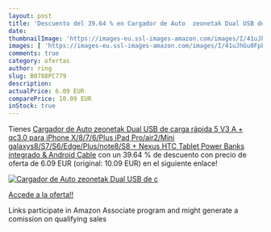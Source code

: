 ```yaml
---
layout: post
title: 'Descuento del 39.64 % en Cargador de Auto  zeonetak Dual USB de c'
date: 
thumbnailImage: 'https://images-eu.ssl-images-amazon.com/images/I/41uJhGu0FpL._SL200_.jpg'
images: [ 'https://images-eu.ssl-images-amazon.com/images/I/41uJhGu0FpL._SL200_.jpg' ]
comments: true
category: ofertas
author: ring
slug: B0788PC779
description:
actualPrice: 6.09 EUR
comparePrice: 10.09 EUR
inStock: true
---
```


Tienes [Cargador de Auto  zeonetak Dual USB de carga rápida 5 V3 A + qc3.0 para iPhone X/8/7/6/Plus  iPad Pro/air2/Mini  galaxys8/S7/S6/Edge/Plus/note8/S8 +  Nexus  HTC  Tablet  Power Banks integrado & Android Cable](https://www.amazon.es/dp/B0788PC779/?tag=tolees-21) con un 39.64 % de descuento con precio de oferta de 6.09 EUR (original: 10.09 EUR) en el siguiente enlace!

[![Cargador de Auto  zeonetak Dual USB de c](https://images-eu.ssl-images-amazon.com/images/I/41uJhGu0FpL._SL200_.jpg)](https://www.amazon.es/dp/B0788PC779/?tag=tolees-21)

[Accede a la oferta!!](https://www.amazon.es/dp/B0788PC779/?tag=tolees-21)

Links participate in Amazon Associate program and might generate a comission on qualifying sales


